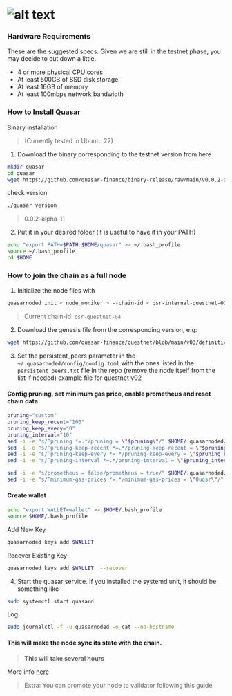 # ![alt text](https://raw.githubusercontent.com/ksalab/nodes/main/logo/quasar.png "QUASAR")

### Hardware Requirements
These are the suggested specs. Given we are still in the testnet phase, you may decide to cut down a little.

- 4 or more physical CPU cores
- At least 500GB of SSD disk storage
- At least 16GB of memory
- At least 100mbps network bandwidth

### How to Install Quasar

Binary installation

> (Currently tested in Ubuntu 22)

1) Download the binary corresponding to the testnet version from here

```bash
mkdir quasar
cd quasar
wget https://github.com/quasar-finance/binary-release/raw/main/v0.0.2-alpha-11/quasarnoded-linux-amd64 -O quasarnoded
```

check version

```bash
./quasar version
```

> 0.0.2-alpha-11

2) Put it in your desired folder (it is useful to have it in your PATH)

```bash
echo "export PATH=$PATH:$HOME/quasar" >> ~/.bash_profile
source ~/.bash_profile
cd $HOME
```

### How to join the chain as a full node

1) Initialize the node files with

```bash
quasarnoded init < node_moniker > --chain-id < qsr-internal-questnet-01/02/03/etc >
```

> Current chain-id: `qsr-questnet-04`

2) Download the genesis file from the corresponding version, e.g:

```bash
wget https://github.com/quasar-finance/questnet/blob/main/v03/definitive-genesis.json -O $HOME/.quasarnoded/config/genesis.json
```

3) Set the persistent_peers parameter in the `~/.quasarnoded/config/config.toml` with the ones listed in the `persistent_peers.txt` file in the repo (remove the node itself from the list if needed) example file for questnet v02

#### Config pruning, set minimum gas price, enable prometheus and reset chain data

```bash
pruning="custom"
pruning_keep_recent="100"
pruning_keep_every="0"
pruning_interval="10"
sed -i -e "s/^pruning *=.*/pruning = \"$pruning\"/" $HOME/.quasarnoded/config/app.toml
sed -i -e "s/^pruning-keep-recent *=.*/pruning-keep-recent = \"$pruning_keep_recent\"/" $HOME/.quasarnoded/config/app.toml
sed -i -e "s/^pruning-keep-every *=.*/pruning-keep-every = \"$pruning_keep_every\"/" $HOME/.quasarnoded/config/app.toml
sed -i -e "s/^pruning-interval *=.*/pruning-interval = \"$pruning_interval\"/" $HOME/.quasarnoded/config/app.toml

sed -i -e "s/prometheus = false/prometheus = true/" $HOME/.quasarnoded/config/config.toml
sed -i -e "s/^minimum-gas-prices *=.*/minimum-gas-prices = \"0uqsr\"/" $HOME/.quasarnoded/config/app.toml
```

#### Create wallet

```bash
echo "export WALLET=wallet" >> $HOME/.bash_profile
source $HOME/.bash_profile
```

Add New Key

```bash
quasarnoded keys add $WALLET
```

Recover Existing Key

```bash
quasarnoded keys add $WALLET  --recover
```

4) Start the quasar service. If you installed the systemd unit, it should be something like

```bash
sudo systemctl start quasard
```

Log

```bash
sudo journalctl -f -u quasarnoded -o cat --no-hostname
```

#### This will make the node sync its state with the chain.

> **This will take several hours**

More info [here](https://hub.cosmos.network/main/hub-tutorials/join-testnet.html)

> Extra: You can promote your node to validator following this guide

